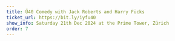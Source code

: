 ```yaml
---
title: Ü40 Comedy with Jack Roberts and Harry Fücks
ticket_url: https://bit.ly/iyfu40
show_info: Saturday 21th Dec 2024 at the Prime Tower, Zürich
order: 7
---
```

